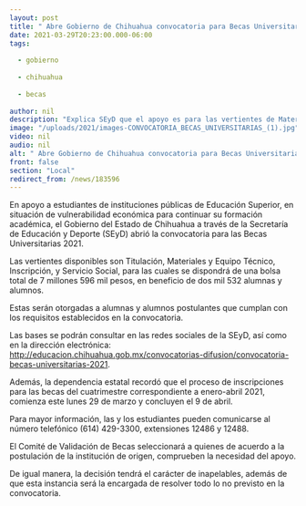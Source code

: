 ```yaml
---
layout: post
title: " Abre Gobierno de Chihuahua convocatoria para Becas Universitarias 2021"
date: 2021-03-29T20:23:00.000-06:00
tags:
  
  - gobierno
  
  - chihuahua
  
  - becas
  
author: nil
description: "Explica SEyD que el apoyo es para las vertientes de Materiales y Equipo Técnico, Inscripción, y Titulación y Servicio Social para las cuales se dispone de un total de 7 millones 596 mil pesos que beneficiarán a 2 mil 532 alumnas y alumnos"
image: "/uploads/2021/images-CONVOCATORIA_BECAS_UNIVERSITARIAS_(1).jpg"
video: nil
audio: nil
alt: " Abre Gobierno de Chihuahua convocatoria para Becas Universitarias 2021"
front: false
section: "Local"
redirect_from: /news/183596
---
```


En apoyo a estudiantes de instituciones públicas de Educación Superior, en situación de vulnerabilidad económica para continuar su formación académica, el Gobierno del Estado de Chihuahua a través de la Secretaría de Educación y Deporte (SEyD) abrió la convocatoria para las Becas Universitarias 2021.

Las vertientes disponibles son Titulación, Materiales y Equipo Técnico, Inscripción, y Servicio Social, para las cuales se dispondrá de una bolsa total de 7 millones 596 mil pesos, en beneficio de dos mil 532 alumnas y alumnos.

Estas serán otorgadas a alumnas y alumnos postulantes que cumplan con los requisitos establecidos en la convocatoria.

Las bases se podrán consultar en las redes sociales de la SEyD, así como en la dirección electrónica: http://educacion.chihuahua.gob.mx/convocatorias-difusion/convocatoria-becas-universitarias-2021.

Además, la dependencia estatal recordó que el proceso de inscripciones para las becas del cuatrimestre correspondiente a enero-abril 2021, comienza este lunes 29 de marzo y concluyen el 9 de abril.

Para mayor información, las y los estudiantes pueden comunicarse al número telefónico (614) 429-3300, extensiones 12486 y 12488.

El Comité de Validación de Becas seleccionará a quienes de acuerdo a la postulación de la institución de origen, comprueben la necesidad del apoyo.

De igual manera, la decisión tendrá el carácter de inapelables, además de que esta instancia será la encargada de resolver todo lo no previsto en la convocatoria.